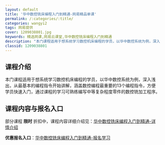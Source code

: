 ```yaml
---
layout: default
title: '华中数控铣床编程入门到精通-网易精品单课'
permalink: /:categories/:title/
categories: wangyi2
tags: 网易提供
cover: 1209038801.jpg
keywords: 精选网课,网易云课堂,华中数控铣床编程入门到精通
description: "本门课程适用于想系统学习数控机床编程的学员，以华中数控系统为例，深入浅出，从最基本的编程指令开始讲解，涵盖数控编程最重要的13个编程指令，方便学员快速入门，通过课程的学习可熟练编写中等复杂程"
classid: 1209038801
---
```


## 课程介绍

本门课程适用于想系统学习数控机床编程的学员，以华中数控系统为例，深入浅出，从最基本的编程指令开始讲解，涵盖数控编程最重要的13个编程指令，方便学员快速入门，通过课程的学习可熟练编写中等复杂程度零件的数控铣加工程序。

## 课程内容与报名入口

部分课程 **限时** 折扣中，课程内容详细介绍见：[华中数控铣床编程入门到精通-详情介绍](https://study.163.com/course/introduction/1209038801.htm?share=1&shareId=1025206652&utm_campaign=share&utm_medium=iphoneShare&utm_source=&utm_u=1025206652)

**优惠报名入口**：[华中数控铣床编程入门到精通-报名学习](https://study.163.com/course/introduction/1209038801.htm?share=1&shareId=1025206652&utm_campaign=share&utm_medium=iphoneShare&utm_source=&utm_u=1025206652)

